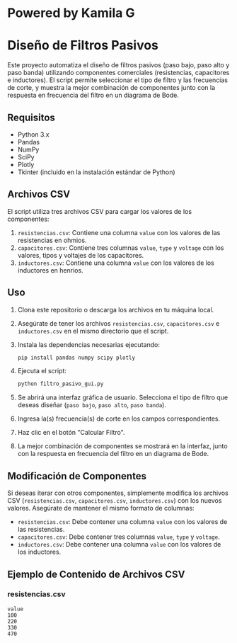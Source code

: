 # Powered by Kamila G
# Diseño de Filtros Pasivos

Este proyecto automatiza el diseño de filtros pasivos (paso bajo, paso alto y paso banda) utilizando componentes comerciales (resistencias, capacitores e inductores). El script permite seleccionar el tipo de filtro y las frecuencias de corte, y muestra la mejor combinación de componentes junto con la respuesta en frecuencia del filtro en un diagrama de Bode.

## Requisitos

- Python 3.x
- Pandas
- NumPy
- SciPy
- Plotly
- Tkinter (incluido en la instalación estándar de Python)

## Archivos CSV

El script utiliza tres archivos CSV para cargar los valores de los componentes:

1. `resistencias.csv`: Contiene una columna `value` con los valores de las resistencias en ohmios.
2. `capacitores.csv`: Contiene tres columnas `value`, `type` y `voltage` con los valores, tipos y voltajes de los capacitores.
3. `inductores.csv`: Contiene una columna `value` con los valores de los inductores en henrios.

## Uso

1. Clona este repositorio o descarga los archivos en tu máquina local.
2. Asegúrate de tener los archivos `resistencias.csv`, `capacitores.csv` e `inductores.csv` en el mismo directorio que el script.
3. Instala las dependencias necesarias ejecutando:

    ```sh
    pip install pandas numpy scipy plotly
    ```

4. Ejecuta el script:

    ```sh
    python filtro_pasivo_gui.py
    ```

5. Se abrirá una interfaz gráfica de usuario. Selecciona el tipo de filtro que deseas diseñar (`paso bajo`, `paso alto`, `paso banda`).
6. Ingresa la(s) frecuencia(s) de corte en los campos correspondientes.
7. Haz clic en el botón "Calcular Filtro".
8. La mejor combinación de componentes se mostrará en la interfaz, junto con la respuesta en frecuencia del filtro en un diagrama de Bode.

## Modificación de Componentes

Si deseas iterar con otros componentes, simplemente modifica los archivos CSV (`resistencias.csv`, `capacitores.csv`, `inductores.csv`) con los nuevos valores. Asegúrate de mantener el mismo formato de columnas:

- `resistencias.csv`: Debe contener una columna `value` con los valores de las resistencias.
- `capacitores.csv`: Debe contener tres columnas `value`, `type` y `voltage`.
- `inductores.csv`: Debe contener una columna `value` con los valores de los inductores.

## Ejemplo de Contenido de Archivos CSV

### resistencias.csv

```csv
value
100
220
330
470
